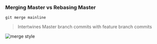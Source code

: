 ### Merging Master vs Rebasing Master

`git merge mainline`

> Intertwines Master branch commits with feature branch commits

![merge style](images/merge.png)
